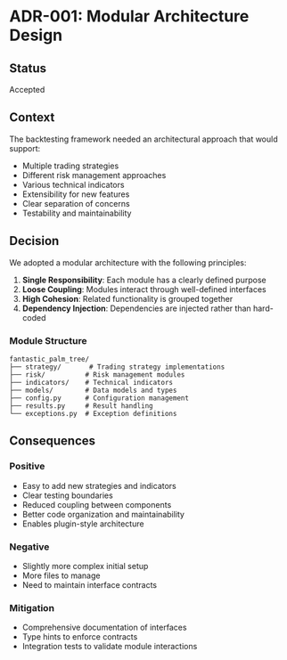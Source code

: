 # ADR-001: Modular Architecture Design

## Status
Accepted

## Context
The backtesting framework needed an architectural approach that would support:
- Multiple trading strategies
- Different risk management approaches  
- Various technical indicators
- Extensibility for new features
- Clear separation of concerns
- Testability and maintainability

## Decision
We adopted a modular architecture with the following principles:

1. **Single Responsibility**: Each module has a clearly defined purpose
2. **Loose Coupling**: Modules interact through well-defined interfaces
3. **High Cohesion**: Related functionality is grouped together
4. **Dependency Injection**: Dependencies are injected rather than hard-coded

### Module Structure
```
fantastic_palm_tree/
├── strategy/       # Trading strategy implementations
├── risk/          # Risk management modules
├── indicators/    # Technical indicators
├── models/        # Data models and types
├── config.py      # Configuration management
├── results.py     # Result handling
└── exceptions.py  # Exception definitions
```

## Consequences

### Positive
- Easy to add new strategies and indicators
- Clear testing boundaries
- Reduced coupling between components
- Better code organization and maintainability
- Enables plugin-style architecture

### Negative
- Slightly more complex initial setup
- More files to manage
- Need to maintain interface contracts

### Mitigation
- Comprehensive documentation of interfaces
- Type hints to enforce contracts
- Integration tests to validate module interactions